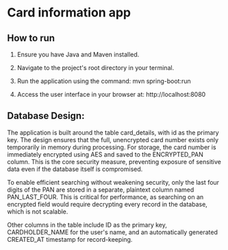 # Card information app 
## How to run 
1. Ensure you have Java and Maven installed.

2. Navigate to the project's root directory in your terminal.

3. Run the application using the command: mvn spring-boot:run

4. Access the user interface in your browser at: http://localhost:8080


## Database Design:

The application is built around the table card_details, with id as the primary key.
The design ensures that the full, unencrypted card number exists only temporarily in memory during processing. For storage, the card number is immediately encrypted using AES and saved to the ENCRYPTED_PAN column. This is the core security measure, preventing exposure of sensitive data even if the database itself is compromised.

To enable efficient searching without weakening security, only the last four digits of the PAN are stored in a separate, plaintext column named PAN_LAST_FOUR. This is critical for performance, as searching on an encrypted field would require decrypting every record in the database, which is not scalable.

Other columns in the table include ID as the primary key, CARDHOLDER_NAME for the user's name, and an automatically generated CREATED_AT timestamp for record-keeping.
